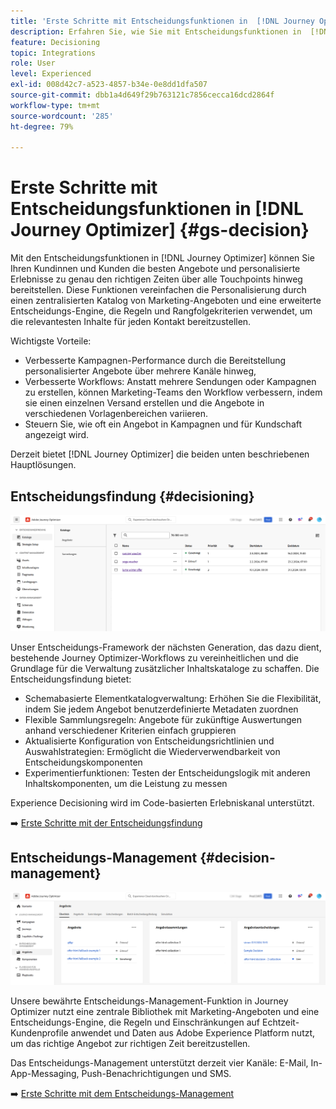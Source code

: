 ```yaml
---
title: 'Erste Schritte mit Entscheidungsfunktionen in  [!DNL Journey Optimizer] '
description: Erfahren Sie, wie Sie mit Entscheidungsfunktionen in  [!DNL Journey Optimizer]  arbeiten.
feature: Decisioning
topic: Integrations
role: User
level: Experienced
exl-id: 008d42c7-a523-4857-b34e-0e8dd1dfa507
source-git-commit: dbb1a4d649f29b763121c7856cecca16dcd2864f
workflow-type: tm+mt
source-wordcount: '285'
ht-degree: 79%

---
```


# Erste Schritte mit Entscheidungsfunktionen in [!DNL Journey Optimizer] {#gs-decision}

Mit den Entscheidungsfunktionen in [!DNL Journey Optimizer] können Sie Ihren Kundinnen und Kunden die besten Angebote und personalisierte Erlebnisse zu genau den richtigen Zeiten über alle Touchpoints hinweg bereitstellen. Diese Funktionen vereinfachen die Personalisierung durch einen zentralisierten Katalog von Marketing-Angeboten und eine erweiterte Entscheidungs-Engine, die Regeln und Rangfolgekriterien verwendet, um die relevantesten Inhalte für jeden Kontakt bereitzustellen.

Wichtigste Vorteile:

* Verbesserte Kampagnen-Performance durch die Bereitstellung personalisierter Angebote über mehrere Kanäle hinweg,
* Verbesserte Workflows: Anstatt mehrere Sendungen oder Kampagnen zu erstellen, können Marketing-Teams den Workflow verbessern, indem sie einen einzelnen Versand erstellen und die Angebote in verschiedenen Vorlagenbereichen variieren.
* Steuern Sie, wie oft ein Angebot in Kampagnen und für Kundschaft angezeigt wird.

Derzeit bietet [!DNL Journey Optimizer] die beiden unten beschriebenen Hauptlösungen.

## Entscheidungsfindung {#decisioning}

![](assets/gs-decisioning.png)

Unser Entscheidungs-Framework der nächsten Generation, das dazu dient, bestehende Journey Optimizer-Workflows zu vereinheitlichen und die Grundlage für die Verwaltung zusätzlicher Inhaltskataloge zu schaffen. Die Entscheidungsfindung bietet:

* Schemabasierte Elementkatalogverwaltung: Erhöhen Sie die Flexibilität, indem Sie jedem Angebot benutzerdefinierte Metadaten zuordnen
* Flexible Sammlungsregeln: Angebote für zukünftige Auswertungen anhand verschiedener Kriterien einfach gruppieren
* Aktualisierte Konfiguration von Entscheidungsrichtlinien und Auswahlstrategien: Ermöglicht die Wiederverwendbarkeit von Entscheidungskomponenten
* Experimentierfunktionen: Testen der Entscheidungslogik mit anderen Inhaltskomponenten, um die Leistung zu messen

Experience Decisioning wird im Code-basierten Erlebniskanal unterstützt.

➡️ [Erste Schritte mit der Entscheidungsfindung](../experience-decisioning/gs-experience-decisioning.md)

## Entscheidungs-Management {#decision-management}

![](assets/gs-decision-management.png)

Unsere bewährte Entscheidungs-Management-Funktion in Journey Optimizer nutzt eine zentrale Bibliothek mit Marketing-Angeboten und eine Entscheidungs-Engine, die Regeln und Einschränkungen auf Echtzeit-Kundenprofile anwendet und Daten aus Adobe Experience Platform nutzt, um das richtige Angebot zur richtigen Zeit bereitzustellen.

Das Entscheidungs-Management unterstützt derzeit vier Kanäle: E-Mail, In-App-Messaging, Push-Benachrichtigungen und SMS.

➡️ [Erste Schritte mit dem Entscheidungs-Management](../offers/get-started/starting-offer-decisioning.md)
